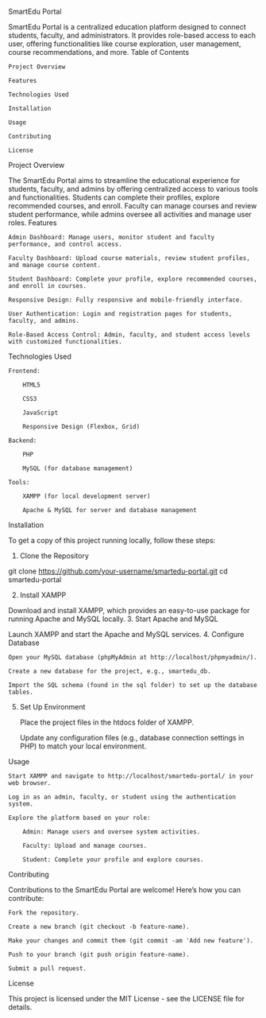 SmartEdu Portal

SmartEdu Portal is a centralized education platform designed to connect students, faculty, and administrators. It provides role-based access to each user, offering functionalities like course exploration, user management, course recommendations, and more.
Table of Contents

    Project Overview

    Features

    Technologies Used

    Installation

    Usage

    Contributing

    License

Project Overview

The SmartEdu Portal aims to streamline the educational experience for students, faculty, and admins by offering centralized access to various tools and functionalities. Students can complete their profiles, explore recommended courses, and enroll. Faculty can manage courses and review student performance, while admins oversee all activities and manage user roles.
Features

    Admin Dashboard: Manage users, monitor student and faculty performance, and control access.

    Faculty Dashboard: Upload course materials, review student profiles, and manage course content.

    Student Dashboard: Complete your profile, explore recommended courses, and enroll in courses.

    Responsive Design: Fully responsive and mobile-friendly interface.

    User Authentication: Login and registration pages for students, faculty, and admins.

    Role-Based Access Control: Admin, faculty, and student access levels with customized functionalities.

Technologies Used

    Frontend:

        HTML5

        CSS3

        JavaScript

        Responsive Design (Flexbox, Grid)

    Backend:

        PHP

        MySQL (for database management)

    Tools:

        XAMPP (for local development server)

        Apache & MySQL for server and database management

Installation

To get a copy of this project running locally, follow these steps:
1. Clone the Repository

git clone https://github.com/your-username/smartedu-portal.git
cd smartedu-portal

2. Install XAMPP

Download and install XAMPP, which provides an easy-to-use package for running Apache and MySQL locally.
3. Start Apache and MySQL

Launch XAMPP and start the Apache and MySQL services.
4. Configure Database

    Open your MySQL database (phpMyAdmin at http://localhost/phpmyadmin/).

    Create a new database for the project, e.g., smartedu_db.

    Import the SQL schema (found in the sql folder) to set up the database tables.

5. Set Up Environment

    Place the project files in the htdocs folder of XAMPP.

    Update any configuration files (e.g., database connection settings in PHP) to match your local environment.

Usage

    Start XAMPP and navigate to http://localhost/smartedu-portal/ in your web browser.

    Log in as an admin, faculty, or student using the authentication system.

    Explore the platform based on your role:

        Admin: Manage users and oversee system activities.

        Faculty: Upload and manage courses.

        Student: Complete your profile and explore courses.

Contributing

Contributions to the SmartEdu Portal are welcome! Here’s how you can contribute:

    Fork the repository.

    Create a new branch (git checkout -b feature-name).

    Make your changes and commit them (git commit -am 'Add new feature').

    Push to your branch (git push origin feature-name).

    Submit a pull request.

License

This project is licensed under the MIT License - see the LICENSE file for details.